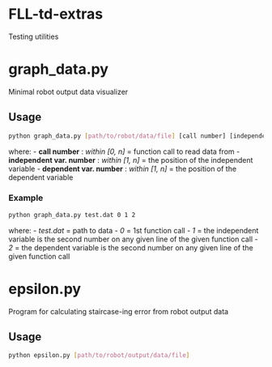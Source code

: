 # FLL-td-extras
Testing utilities

# graph_data.py
Minimal robot output data visualizer

## Usage
```sh
python graph_data.py [path/to/robot/data/file] [call number] [independent var. number] [dependent var. number]
```
where:
	- **call number** : *within [0, n]* = function call to read data from
	- **independent var. number** : *within [1, n]* = the position of the independent variable
	- **dependent var. number** : *within [1, n]* = the position of the dependent variable

### Example
```sh
python graph_data.py test.dat 0 1 2
```
where:
	- *test.dat* = path to data
	- *0* = 1st function call
	- *1* = the independent variable is the second number on any given line of the given function call
	- *2* = the dependent variable is the second number on any given line of the given function call

# epsilon.py
Program for calculating staircase-ing error from robot output data

## Usage
```sh
python epsilon.py [path/to/robot/output/data/file]
```
